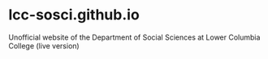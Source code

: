 # lcc-sosci.github.io
Unofficial website of the Department of Social Sciences at Lower Columbia College (live version)
